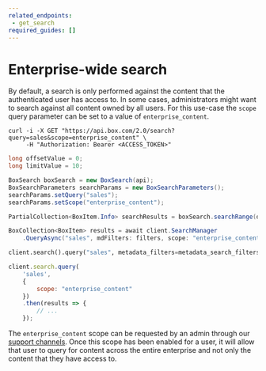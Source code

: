 ```yaml
---
related_endpoints:
 - get_search
required_guides: []
---
```


# Enterprise-wide search

By default, a search is only performed against the content that the
authenticated user has access to. In some cases, administrators might want to
search against all content owned by all users. For this use-case the `scope`
query parameter can be set to a value of `enterprise_content`.

<!-- markdownlint-disable line-length -->
<Tabs>
 <Tab title='cURL'>

```curl
curl -i -X GET "https://api.box.com/2.0/search?query=sales&scope=enterprise_content" \
     -H "Authorization: Bearer <ACCESS_TOKEN>"
```

 </Tab>
 <Tab title='Java'>

```java
long offsetValue = 0;
long limitValue = 10;

BoxSearch boxSearch = new BoxSearch(api);
BoxSearchParameters searchParams = new BoxSearchParameters();
searchParams.setQuery("sales");
searchParams.setScope("enterprise_content");

PartialCollection<BoxItem.Info> searchResults = boxSearch.searchRange(offsetValue, limitValue, searchParams);
```

 </Tab>
 <Tab title='.NET'>

```csharp
BoxCollection<BoxItem> results = await client.SearchManager
    .QueryAsync("sales", mdFilters: filters, scope: "enterprise_content");
```

 </Tab>
 <Tab title='Python'>

```python
client.search().query("sales", metadata_filters=metadata_search_filters, scope="enterprise_content")
```

 </Tab>
 <Tab title='Node'>

```js
client.search.query(
    'sales',
    {
        scope: "enterprise_content"
    })
    .then(results => {
        // ...
    });
```

 </Tab>
</Tabs>
<!-- markdownlint-enable line-length -->

<Message warning>

The `enterprise_content` scope can be requested by an admin through our
[support channels](p://support). Once this scope has been enabled for a user, it
will allow that user to query for content across the entire enterprise and not
only the content that they have access to.

</Message >
